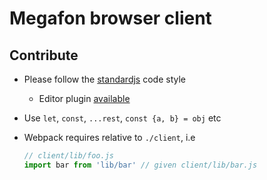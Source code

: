 # Megafon browser client

## Contribute
+ Please follow the [standardjs](https://github.com/feross/standard) code style
  + Editor plugin [available](https://github.com/feross/standard#text-editor-plugins)
+ Use `let`, `const`, `...rest`, `const {a, b} = obj` etc
+ Webpack requires relative to `./client`, i.e

  ```js
  // client/lib/foo.js
  import bar from 'lib/bar' // given client/lib/bar.js
  ```
